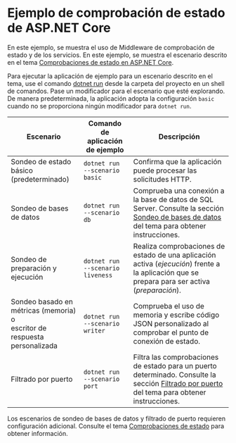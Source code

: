 # <a name="aspnet-core-health-check-sample"></a>Ejemplo de comprobación de estado de ASP.NET Core

En este ejemplo, se muestra el uso de Middleware de comprobación de estado y de los servicios. En este ejemplo, se muestra el escenario descrito en el tema [Comprobaciones de estado en ASP.NET Core](https://docs.microsoft.com/aspnet/core/host-and-deploy/health-checks).

Para ejecutar la aplicación de ejemplo para un escenario descrito en el tema, use el comando [dotnet run](https://docs.microsoft.com/dotnet/core/tools/dotnet-run) desde la carpeta del proyecto en un shell de comandos. Pase un modificador para el escenario que esté explorando. De manera predeterminada, la aplicación adopta la configuración `basic` cuando no se proporciona ningún modificador para `dotnet run`.

| Escenario                                               | Comando de aplicación de ejemplo               | Descripción |
| ------------------------------------------------------ | -------------------------------- | ----------- |
| Sondeo de estado básico (predeterminado)                           | `dotnet run --scenario basic`    | Confirma que la aplicación puede procesar las solicitudes HTTP. |
| Sondeo de bases de datos                                         | `dotnet run --scenario db`       | Comprueba una conexión a la base de datos de SQL Server. Consulte la sección [Sondeo de bases de datos](https://docs.microsoft.com/aspnet/core/host-and-deploy/health-checks#database-probe) del tema para obtener instrucciones. |
| Sondeo de preparación y ejecución                              | `dotnet run --scenario liveness` | Realiza comprobaciones de estado de una aplicación activa (*ejecución*) frente a la aplicación que se prepara para ser activa (*preparación*). |
| Sondeo basado en métricas (memoria) o<br>escritor de respuesta personalizada | `dotnet run --scenario writer`   | Comprueba el uso de memoria y escribe código JSON personalizado al comprobar el punto de conexión de estado. |
| Filtrado por puerto                                         | `dotnet run --scenario port`     | Filtra las comprobaciones de estado para un puerto determinado. Consulte la sección [Filtrado por puerto](https://docs.microsoft.com/aspnet/core/host-and-deploy/health-checks#filter-by-port) del tema para obtener instrucciones. |

Los escenarios de sondeo de bases de datos y filtrado de puerto requieren configuración adicional. Consulte el tema [Comprobaciones de estado](https://docs.microsoft.com/aspnet/core/host-and-deploy/health-checks) para obtener información.
